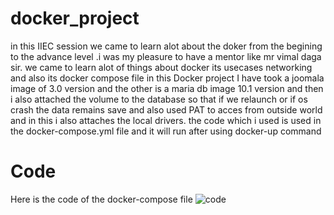# docker_project
in this IIEC session we came to learn alot about the doker from the begining to the advance level .i was my pleasure to have a mentor like mr vimal daga sir.  we came to learn alot of things about docker  its usecases networking and also its docker compose file in this Docker project I have took a joomala image of 3.0 version and the other is a maria db image 10.1 version and then i also attached the volume to the database so that if we relaunch or if os crash the data remains save and also used PAT to acces from outside world and in this i  also attaches the local drivers. the code which i used is used in the docker-compose.yml file and it will run after using docker-up command
# Code  
Here is the code of the docker-compose file
![code](https://user-images.githubusercontent.com/60362872/82315193-95a06280-99e8-11ea-8dc1-b35394684a60.PNG)
